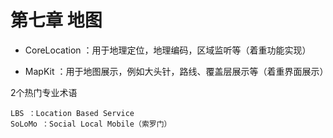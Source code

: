 # 第七章 地图


> 
- CoreLocation ：用于地理定位，地理编码，区域监听等（着重功能实现）
> 
- MapKit ：用于地图展示，例如大头针，路线、覆盖层展示等（着重界面展示）

           
2个热门专业术语
```objc
LBS ：Location Based Service
SoLoMo ：Social Local Mobile（索罗门）
```